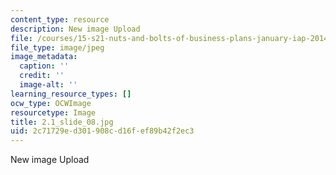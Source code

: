 ```yaml
---
content_type: resource
description: New image Upload
file: /courses/15-s21-nuts-and-bolts-of-business-plans-january-iap-2014/2c71729ed301908cd16fef89b42f2ec3_2.1_slide_08.jpg
file_type: image/jpeg
image_metadata:
  caption: ''
  credit: ''
  image-alt: ''
learning_resource_types: []
ocw_type: OCWImage
resourcetype: Image
title: 2.1_slide_08.jpg
uid: 2c71729e-d301-908c-d16f-ef89b42f2ec3
---
```

New image Upload

